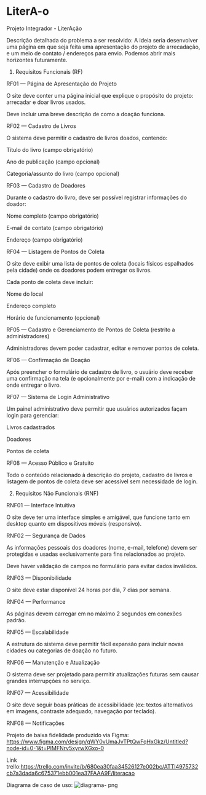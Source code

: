 # LiterA-o

Projeto Integrador - LiterAção

Descrição detalhada do problema a ser resolvido: 
A ideia seria desenvolver uma página em que seja feita uma apresentação do projeto de arrecadação, e um meio de contato / endereços para envio. Podemos abrir mais horizontes futuramente.


1. Requisitos Funcionais (RF)

RF01 — Página de Apresentação do Projeto

O site deve conter uma página inicial que explique o propósito do projeto: arrecadar e doar livros usados.

Deve incluir uma breve descrição de como a doação funciona.


RF02 — Cadastro de Livros

O sistema deve permitir o cadastro de livros doados, contendo:

Título do livro (campo obrigatório)

Ano de publicação (campo opcional)

Categoria/assunto do livro (campo opcional)



RF03 — Cadastro de Doadores

Durante o cadastro do livro, deve ser possível registrar informações do doador:

Nome completo (campo obrigatório)

E-mail de contato (campo obrigatório)

Endereço (campo obrigatório)



RF04 — Listagem de Pontos de Coleta

O site deve exibir uma lista de pontos de coleta (locais físicos espalhados pela cidade) onde os doadores podem entregar os livros.

Cada ponto de coleta deve incluir:

Nome do local

Endereço completo

Horário de funcionamento (opcional)



RF05 — Cadastro e Gerenciamento de Pontos de Coleta (restrito a administradores)

Administradores devem poder cadastrar, editar e remover pontos de coleta.


RF06 — Confirmação de Doação

Após preencher o formulário de cadastro de livro, o usuário deve receber uma confirmação na tela (e opcionalmente por e-mail) com a indicação de onde entregar o livro.


RF07 — Sistema de Login Administrativo

Um painel administrativo deve permitir que usuários autorizados façam login para gerenciar:

Livros cadastrados

Doadores

Pontos de coleta



RF08 — Acesso Público e Gratuito

Todo o conteúdo relacionado à descrição do projeto, cadastro de livros e listagem de pontos de coleta deve ser acessível sem necessidade de login.

2. Requisitos Não Funcionais (RNF)

RNF01 — Interface Intuitiva

O site deve ter uma interface simples e amigável, que funcione tanto em desktop quanto em dispositivos móveis (responsivo).


RNF02 — Segurança de Dados

As informações pessoais dos doadores (nome, e-mail, telefone) devem ser protegidas e usadas exclusivamente para fins relacionados ao projeto.

Deve haver validação de campos no formulário para evitar dados inválidos.


RNF03 — Disponibilidade

O site deve estar disponível 24 horas por dia, 7 dias por semana.


RNF04 — Performance

As páginas devem carregar em no máximo 2 segundos em conexões padrão.


RNF05 — Escalabilidade

A estrutura do sistema deve permitir fácil expansão para incluir novas cidades ou categorias de doação no futuro.


RNF06 — Manutenção e Atualização

O sistema deve ser projetado para permitir atualizações futuras sem causar grandes interrupções no serviço.


RNF07 — Acessibilidade

O site deve seguir boas práticas de acessibilidade (ex: textos alternativos em imagens, contraste adequado, navegação por teclado).


RNF08 — Notificações






Projeto de baixa fidelidade produzido via Figma: https://www.figma.com/design/qWY0vUmaJvTPtQwFqHxGkz/Untitled?node-id=0-1&t=PIMFNrv5xyrwXGxo-0

Link trello:https://trello.com/invite/b/680ea30faa34526127e002bc/ATTI4975732cb7a3dada6c675371ebb001ea37FAAA9F/literacao

Diagrama de caso de uso: ![diagrama- png](https://github.com/user-attachments/assets/2021d760-5d17-4eeb-bab8-ab82b91aff1e)





